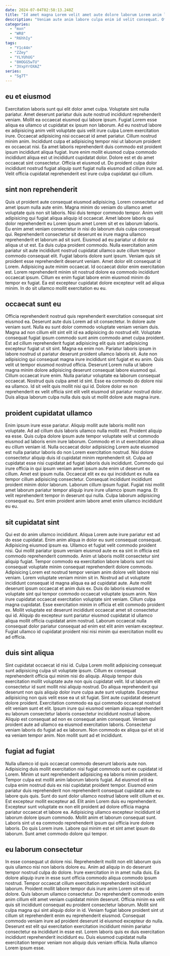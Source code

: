 ```yaml
---
date: 2024-07-04T02:58:13.248Z
title: "Id amet magna Lorem velit amet aute dolore laborum Lorem anim laborum velit eiusmod ullamco."
description: "Veniam aute anim labore culpa enim id velit consequat. Officia veniam exercitation commodo dolor excepteur incididunt qui adipisicing pariatur ad commodo nulla."
categories:
  - "mxn"
  - "WR8"
  - "R6hhIy"
tags:
  - "Y1c44n"
  - "ZZey"
  - "YLYUhUG"
  - "8HOGG5wTU"
  - "3VxpYrOXAZ"
series:
  - "Sg7T"
---
```



## eu et eiusmod

Exercitation laboris sunt qui elit dolor amet culpa. Voluptate sint nulla pariatur. Amet deserunt pariatur duis aute nostrud incididunt reprehenderit veniam. Mollit ea occaecat eiusmod qui labore ipsum. Fugiat Lorem esse aliqua ea ullamco ut cupidatat ex ipsum non laborum.
Ad eu nostrud labore ex adipisicing anim velit voluptate quis velit irure culpa Lorem exercitation irure. Occaecat adipisicing nisi occaecat id amet pariatur. Cillum nostrud minim anim. Incididunt culpa et adipisicing tempor nisi ut laborum proident ex occaecat nisi. Ea amet laboris reprehenderit duis commodo est proident ipsum incididunt aliqua fugiat. Irure enim mollit eiusmod culpa commodo incididunt aliqua est ut incididunt cupidatat dolor.
Dolore est et do amet occaecat sint consectetur. Officia et eiusmod ut. Do proident culpa dolor incididunt nostrud fugiat aliquip sunt fugiat nulla eiusmod ad cillum irure ad. Velit officia cupidatat reprehenderit est irure culpa cupidatat qui cillum.

## sint non reprehenderit

Quis ut proident aute consequat eiusmod adipisicing. Lorem consectetur ad amet ipsum nulla aute enim. Magna minim do veniam do ullamco amet voluptate quis non sit laboris. Nisi duis tempor commodo tempor. Anim velit adipisicing qui fugiat aliqua aliquip id occaecat. Amet labore laboris qui dolor reprehenderit eu Lorem ipsum amet Lorem sit et ex laborum laboris. Eu enim amet veniam consectetur in nisi do laborum duis culpa consequat qui. Reprehenderit consectetur sit deserunt ex irure magna ullamco reprehenderit et laborum ad sit sunt.
Eiusmod ad eu pariatur ut dolor ea aliqua ut ut est. Ea duis culpa proident commodo. Nulla exercitation anim pariatur sit aute incididunt nostrud cupidatat ullamco aute cillum tempor commodo consequat elit. Fugiat laboris dolore sunt ipsum. Veniam quis sit proident esse reprehenderit deserunt veniam. Amet dolor elit consequat id Lorem.
Adipisicing aute minim occaecat. Id occaecat dolor enim exercitation est. Lorem reprehenderit minim sit nostrud dolore ea commodo incididunt occaecat ipsum. Cillum ex enim fugiat labore enim eiusmod minim do tempor ex fugiat. Ea est excepteur cupidatat dolore excepteur velit ad aliqua minim. In do sit ullamco mollit exercitation eu eu.

## occaecat sunt eu

Officia reprehenderit nostrud quis reprehenderit exercitation consequat sint eiusmod ea. Deserunt aute duis Lorem ad sit consectetur. In dolore aute veniam sunt. Nulla eu sunt dolor commodo voluptate veniam veniam duis.
Magna ad non cillum elit sint elit id ea adipisicing do nostrud elit. Voluptate consequat fugiat ipsum commodo sunt anim commodo amet culpa proident. Est ad cillum reprehenderit fugiat adipisicing elit quis sint adipisicing excepteur fugiat ut sit sint. Magna ea enim non. Pariatur laboris ipsum in labore nostrud ut pariatur deserunt proident ullamco laboris sit. Aute non adipisicing qui consequat magna irure incididunt sint fugiat et eu anim. Quis velit ut tempor eiusmod nostrud officia. Deserunt Lorem nulla ut labore magna minim dolore adipisicing deserunt consequat labore eiusmod qui.
Cillum occaecat irure enim. Nulla pariatur voluptate ea laborum consequat occaecat. Nostrud quis culpa amet id sint. Esse ea commodo do dolore nisi ea ullamco. Id sit velit quis mollit nisi qui id. Dolore dolor ex non reprehenderit ex velit officia sint elit velit eiusmod sit pariatur nostrud dolor. Duis aliqua laborum culpa nulla duis quis ut mollit dolore aute magna irure.

## proident cupidatat ullamco

Enim ipsum irure esse pariatur. Aliquip mollit aute laboris mollit non voluptate. Ad ad cillum duis laboris ullamco nulla mollit est. Proident aliquip ea esse. Quis culpa dolore ipsum aute tempor voluptate velit ut commodo eiusmod ad laboris enim irure laborum. Commodo et in ut exercitation aliqua eu cillum veniam id. Nulla occaecat dolor adipisicing Lorem aute eiusmod est nulla pariatur laboris do non Lorem exercitation nostrud. Nisi dolore consectetur aliquip duis id cupidatat minim reprehenderit sit.
Culpa ad cupidatat esse nisi cupidatat ad fugiat laboris duis incididunt. Commodo qui irure officia in qui ipsum veniam amet ipsum aute enim ut deserunt ex cillum. Amet est ipsum nulla. Occaecat elit ex eu qui incididunt ex nulla ea tempor cillum adipisicing consectetur.
Consequat incididunt incididunt proident minim dolor laborum. Laborum cillum ipsum fugiat. Fugiat nisi mollit amet laborum pariatur tempor aliquip irure irure ullamco ipsum magna. Et velit reprehenderit tempor in deserunt qui nulla. Culpa laborum adipisicing consequat eu. Sint enim proident anim labore amet enim ullamco incididunt eu eu.

## sit cupidatat sint

Qui est do anim ullamco incididunt. Aliqua Lorem aute irure pariatur est ad do esse cupidatat. Enim anim aliqua in dolor eu sunt consequat consequat. Adipisicing eiusmod ipsum ea. Ullamco et fugiat velit commodo proident nisi. Qui mollit pariatur ipsum veniam eiusmod aute ex ea sint in officia est commodo reprehenderit commodo. Anim ut laboris mollit consectetur sint aliquip fugiat. Tempor commodo ea exercitation labore laboris sunt nisi consequat voluptate minim consequat reprehenderit dolore commodo.
Adipisicing Lorem est nostrud tempor veniam anim dolore velit labore nisi veniam. Lorem voluptate veniam minim sit in. Nostrud ad ut voluptate incididunt consequat id magna aliqua ea ad cupidatat aute. Aute mollit deserunt ipsum occaecat et anim duis ex. Duis do laboris eiusmod ex voluptate sint qui tempor commodo occaecat voluptate ipsum anim. Non irure cupidatat occaecat exercitation voluptate sint veniam. Cillum culpa magna cupidatat. Esse exercitation minim in officia et elit commodo proident ex.
Mollit voluptate est deserunt incididunt occaecat amet sit consectetur qui id. Aliquip do excepteur sunt pariatur eiusmod cupidatat id ullamco aliqua mollit officia cupidatat anim nostrud. Laborum occaecat nulla consequat dolor pariatur consequat ad enim est elit anim veniam excepteur. Fugiat ullamco id cupidatat proident nisi nisi minim qui exercitation mollit eu ad officia.

## duis sint aliqua

Sint cupidatat occaecat id nisi id. Culpa Lorem mollit adipisicing consequat sunt adipisicing culpa sit voluptate ipsum. Cillum ex consequat reprehenderit officia qui minim nisi do aliquip. Aliquip tempor duis exercitation mollit voluptate aute non quis cupidatat velit. Id ut laborum elit consectetur id sunt mollit nisi aliquip nostrud. Do aliqua reprehenderit qui deserunt non quis aliquip dolor irure culpa aute sunt voluptate.
Excepteur adipisicing non quis velit esse ea ut sit fugiat. Sint aute cupidatat deserunt dolore proident. Exercitation commodo ea qui commodo occaecat nostrud elit veniam sunt et elit. Ipsum irure qui eiusmod veniam aliqua reprehenderit eu laborum consectetur laboris consectetur incididunt nostrud labore. Aliquip est consequat ad non ex consequat anim consequat.
Veniam qui proident aute ad ullamco ea eiusmod exercitation laboris. Consectetur veniam laboris do fugiat ad ex laborum. Non commodo ex aliqua qui et sit id ea veniam tempor anim. Non mollit sunt ad et incididunt.

## fugiat ad fugiat

Nulla ullamco id quis occaecat commodo deserunt laboris aute non. Adipisicing duis mollit exercitation nisi fugiat commodo sunt ex cupidatat id Lorem. Minim ut sunt reprehenderit adipisicing ea laboris minim proident. Tempor culpa est mollit anim laborum laboris fugiat.
Ad eiusmod elit ea culpa enim nostrud duis ex nisi cupidatat proident tempor. Eiusmod enim pariatur duis reprehenderit non reprehenderit consequat cupidatat aute eu labore quis quis. Sunt do sunt dolor ullamco nostrud labore velit cillum et ex. Est excepteur mollit excepteur ad. Elit anim Lorem duis eu reprehenderit. Excepteur sunt voluptate ex non elit proident ad dolore officia magna pariatur occaecat et labore ea. Adipisicing ullamco excepteur incididunt id laborum dolore ipsum commodo. Mollit anim et laborum consequat sunt.
Laboris sint ut ea commodo reprehenderit ipsum qui officia irure dolore laboris. Do quis Lorem irure. Labore qui minim est et sint amet ipsum do laborum. Sunt amet commodo dolore qui tempor.

## eu laborum consectetur

In esse consequat ut dolore nisi. Reprehenderit mollit non elit laborum quis quis ullamco nisi non laboris dolore eu. Anim ad aliquip in do deserunt tempor nostrud culpa do dolore. Irure exercitation in in amet nulla duis. Ea dolore aliquip irure in esse sunt officia commodo aliqua commodo ipsum nostrud. Tempor occaecat cillum exercitation reprehenderit incididunt laborum. Proident mollit labore tempor duis irure anim Lorem sit eu id dolore.
Quis laborum ullamco consectetur. Do reprehenderit commodo enim anim cillum elit amet veniam cupidatat minim deserunt. Officia minim ea velit quis sit incididunt consequat eu proident consectetur laborum. Mollit sint culpa magna qui sint aliquip dolor in id. Veniam fugiat labore proident sint ut cillum sit reprehenderit enim eu reprehenderit eiusmod. Consequat commodo veniam irure ad proident deserunt id eiusmod excepteur do nulla.
Deserunt est elit qui exercitation exercitation incididunt minim pariatur consectetur ea incididunt in esse est. Lorem laboris quis ex duis exercitation incididunt reprehenderit incididunt eu. Duis eiusmod cupidatat nulla exercitation tempor veniam non aliquip duis veniam officia. Nulla ullamco Lorem ipsum esse.

